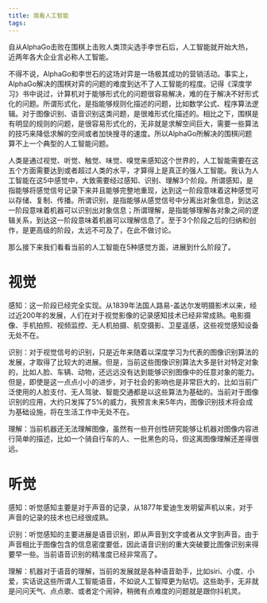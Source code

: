 ```yaml
---
title: 我看人工智能
tags:
---
```


自从AlphaGo击败在围棋上击败人类顶尖选手李世石后，人工智能就开始大热，近两年各大企业言必称人工智能。

不得不说，AlphaGo和李世石的这场对弈是一场极其成功的营销活动。事实上，AlphaGo解决的围棋对弈的问题的难度到达不了人工智能的程度。记得《深度学习》书中说过，计算机对于能够形式化的问题很容易解决，难的在于解决不好形式化的问题。所谓形式化，是指能够规则化描述的问题，比如数学公式、程序算法逻辑。对于图像识别、语音识别这类问题，是很难形式化描述的。相比之下，围棋是有明显的规则的问题，是很容易形式化的，无非就是求解空间巨大，需要一些算法的技巧来降低求解的空间或者加快搜寻的速度。所以AlphaGo所解决的围棋问题算不上一个典型的人工智能问题。

人类是通过视觉、听觉、触觉、味觉、嗅觉来感知这个世界的，人工智能需要在这五个方面需要达到或者超过人类的水平，才算得上是真正的强人工智能。我认为人工智能在这5中感觉中，大致需要经过感知、识别、理解3个阶段。所谓感知，是指能够将感觉信号记录下来并且能够完整地重现，达到这一阶段意味着这种感觉可以存储、复制、传播。所谓识别，是指能够从感觉信号中分离出对象信息，到达这一阶段意味着机器可以识别出对象信息；所谓理解，是指能够理解各对象之间的逻辑关系，到达这一阶段意味着机器可以理解信息了。至于3个阶段之后的归纳和创作，是更高级的阶段，太远不可及了，在此不做讨论。

那么接下来我们看看当前的人工智能在5种感觉方面，进展到什么阶段了。

# 视觉

感知：这一阶段已经完全实现。从1839年法国人路易-盖达尔发明摄影术以来，经过近200年的发展，人们在对于视觉影像的记录感知技术已经非常成熟。电影摄像、手机拍照、视频监控、无人机拍摄、航空摄影、卫星遥感，这些视觉感知设备无处不在。

识别：对于视觉信号的识别，只是近年来随着以深度学习为代表的图像识别算法的发展，才取得了比较大的进展。但是，当前这些图像识别算法大多是针对特定对象的，比如人脸、车辆、动物，还远远没有达到能够识别图像中的任意对象的能力。但是，即使是这一点点小小的进步，对于社会的影响也是非常巨大的，比如当前广泛使用的人脸支付、无人驾驶、智能交通都是以这些算法为基础的。当前对于图像识别的应用，大约只发挥了5%的威力，我预言未来5年内，图像识别技术将会成为基础设施，将在生活工作中无处不在。

理解：当前机器还无法理解图像，虽然有一些开创性研究能够让机器对图像内容进行简单的描述，比如一个骑自行车的人、一批黑色的马，但这离图像理解还差得很远。


# 听觉

感知：听觉感知主要是对于声音的记录，从1877年爱迪生发明留声机以来，对于声音的记录的技术也已经很成熟。

识别：听觉感知的主要进展是语音识别，即从声音到文字或者从文字到声音。由于声音相比于图像包含的信息密度要低，因此语音识别的重大突破要比图像识别来得要早一些。当前语音识别的精准度已经非常高了。

理解：机器对于语音的理解，当前的发展就是各种语音助手，比如siri、小度、小爱，实话说这些所谓人工智能语音，不如说人工智障更为贴切。这些助手，无非就是问问天气、点点歌、或者定个闹钟，稍微有点难度的问题就是跟你抖机灵。

#
